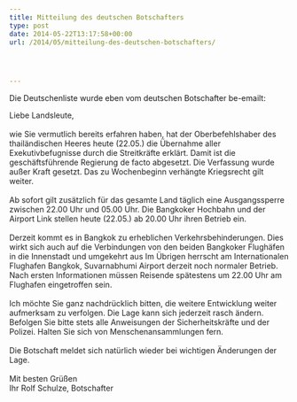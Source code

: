 ```yaml
---
title: Mitteilung des deutschen Botschafters
type: post
date: 2014-05-22T13:17:58+00:00
url: /2014/05/mitteilung-des-deutschen-botschafters/




---
```

Die Deutschenliste wurde eben vom deutschen Botschafter be-emailt:

<span style="color: #222222;">Liebe Landsleute,</span><br style="color: #222222;" /><br style="color: #222222;" /><span style="color: #222222;">wie Sie vermutlich bereits erfahren haben, hat der Oberbefehlshaber des thailändischen Heeres heute (22.05.) die Übernahme aller Exekutivbefugnisse durch die Streitkräfte erklärt. Damit ist die geschäftsführende Regierung de facto abgesetzt. Die Verfassung wurde außer Kraft gesetzt. Das zu Wochenbeginn verhängte Kriegsrecht gilt weiter.</span><br style="color: #222222;" /><br style="color: #222222;" /><span style="color: #222222;">Ab sofort gilt zusätzlich für das gesamte Land täglich eine Ausgangssperre zwischen 22.00 Uhr und 05.00 Uhr. Die Bangkoker Hochbahn und der Airport Link stellen heute (22.05.) ab 20.00 Uhr ihren Betrieb ein.</span><br style="color: #222222;" /><br style="color: #222222;" /><span style="color: #222222;">Derzeit kommt es in Bangkok zu erheblichen Verkehrsbehinderungen. Dies wirkt sich auch auf die Verbindungen von den beiden Bangkoker Flughäfen in die Innenstadt und umgekehrt aus Im Übrigen herrscht am Internationalen Flughafen Bangkok, Suvarnabhumi Airport derzeit noch normaler Betrieb. Nach ersten Informationen müssen Reisende spätestens um 22.00 Uhr am Flughafen eingetroffen sein.</span><br style="color: #222222;" /><br style="color: #222222;" /><span style="color: #222222;">Ich möchte Sie ganz nachdrücklich bitten, die weitere Entwicklung weiter aufmerksam zu verfolgen. Die Lage kann sich jederzeit rasch ändern. Befolgen Sie bitte stets alle Anweisungen der Sicherheitskräfte und der Polizei. Halten Sie sich von Menschenansammlungen fern.</span><br style="color: #222222;" /><br style="color: #222222;" /><span style="color: #222222;">Die Botschaft meldet sich natürlich wieder bei wichtigen Änderungen der Lage.</span><br style="color: #222222;" /><br style="color: #222222;" /><span style="color: #222222;">Mit besten Grüßen</span><br style="color: #222222;" /><span style="color: #222222;">Ihr Rolf Schulze, Botschafter</span>

